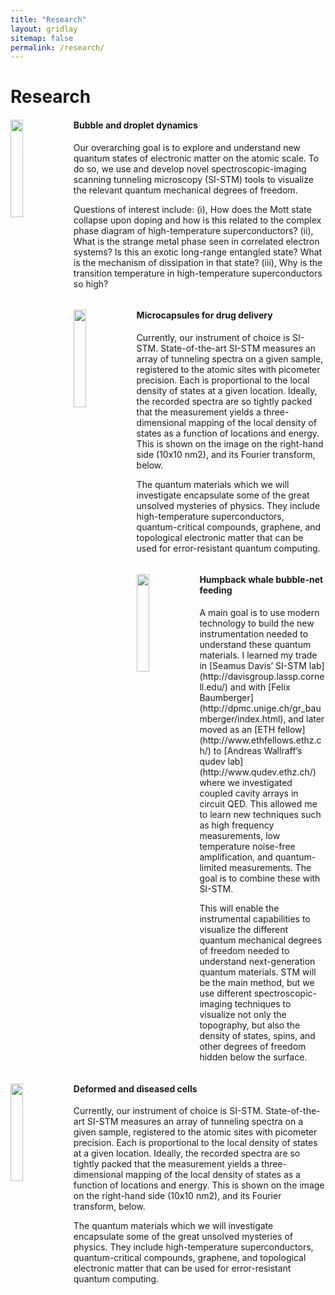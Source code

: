 ```yaml
---
title: "Research"
layout: gridlay
sitemap: false
permalink: /research/
---
```


# Research

<div class="rowl1">
  <img src="{{ site.url }}{{ site.baseurl }}/images/respic/droplets_in_water.jpeg" class="img-responsive" width="20%" style="float: left" />
  <h4>Bubble and droplet dynamics</h4>
   Our overarching goal is to explore and understand new quantum states of electronic matter on the atomic scale. To do so, we use and develop novel spectroscopic-imaging scanning tunneling microscopy (SI-STM) tools to visualize the relevant quantum mechanical degrees of freedom.

   Questions of interest include: (i), How does the Mott state collapse upon doping and how is this related to the complex phase diagram of high-temperature superconductors? (ii), What is the strange metal phase seen in correlated electron systems? Is this an exotic long-range entangled state? What is the mechanism of dissipation in that state? (iii), Why is the transition temperature in high-temperature superconductors so high? 
  <ul style="overflow: hidden">
  </ul>
</div>
 

<div class="rowl1">
  <img src="{{ site.url }}{{ site.baseurl }}/images/respic/microcapsules.jpg" class="img-responsive" width="20%" style="float: left" />
  <h4>Microcapsules for drug delivery</h4>
  Currently, our instrument of choice  is SI-STM.  State-of-the-art SI-STM measures an array of tunneling spectra on a given sample, registered to the atomic sites with picometer precision. Each is proportional to the local density of states at a given location. Ideally, the recorded spectra are so tightly packed that the measurement yields a three-dimensional mapping of the local density of states as a function of locations and energy. This is shown on the image on the right-hand side (10x10 nm2), and its Fourier transform, below.

  The quantum materials which we will investigate encapsulate some of the great unsolved mysteries of physics. They include high-temperature superconductors, quantum-critical compounds, graphene, and topological electronic matter that can be used for error-resistant quantum computing.
  <ul style="overflow: hidden">
  </ul>
</div>


<div class="rowl1">
  <img src="{{ site.url }}{{ site.baseurl }}/images/respic/whales.jpeg" class="img-responsive" width="20%" style="float: left" />
  <h4>Humpback whale bubble-net feeding</h4>
A main goal is to use modern technology to build the new instrumentation needed to understand these quantum materials. I learned my trade in [Seamus Davis’ SI-STM lab](http://davisgroup.lassp.cornell.edu/) and with [Felix Baumberger](http://dpmc.unige.ch/gr_baumberger/index.html), and later moved as an [ETH fellow](http://www.ethfellows.ethz.ch/) to [Andreas Wallraff’s qudev lab](http://www.qudev.ethz.ch/) where we investigated coupled cavity arrays in circuit QED. This allowed me to learn new techniques such as high frequency measurements, low temperature noise-free amplification, and quantum-limited measurements. The goal is to combine these with SI-STM.

This will enable the instrumental capabilities to visualize the different quantum mechanical degrees of freedom needed to understand next-generation quantum materials. STM will be the main method, but we use different spectroscopic-imaging techniques to visualize not only the topography, but also the density of states, spins, and other degrees of freedom hidden below the surface.
  <ul style="overflow: hidden"> </ul>
</div>


<div class="rowl1">
  <img src="{{ site.url }}{{ site.baseurl }}/images/respic/sickle_cells2.jpg" class="img-responsive" width="20%" style="float: left" />
  <h4>Deformed and diseased cells</h4>
  Currently, our instrument of choice  is SI-STM.  State-of-the-art SI-STM measures an array of tunneling spectra on a given sample, registered to the atomic sites with picometer precision. Each is proportional to the local density of states at a given location. Ideally, the recorded spectra are so tightly packed that the measurement yields a three-dimensional mapping of the local density of states as a function of locations and energy. This is shown on the image on the right-hand side (10x10 nm2), and its Fourier transform, below.

  The quantum materials which we will investigate encapsulate some of the great unsolved mysteries of physics. They include high-temperature superconductors, quantum-critical compounds, graphene, and topological electronic matter that can be used for error-resistant quantum computing.
  <ul style="overflow: hidden">
  </ul>
</div>


<br/>
